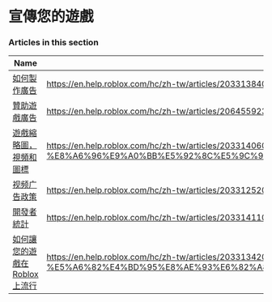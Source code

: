 # 宣傳您的遊戲  
### Articles in this section
Name|URL
-|-
[如何製作廣告](./如何製作廣告.html) |https://en.help.roblox.com/hc/zh-tw/articles/203313840-%E5%A6%82%E4%BD%95%E8%A3%BD%E4%BD%9C%E5%BB%A3%E5%91%8A
[贊助遊戲廣告](./贊助遊戲廣告.html) |https://en.help.roblox.com/hc/zh-tw/articles/206455923-%E8%B4%8A%E5%8A%A9%E9%81%8A%E6%88%B2%E5%BB%A3%E5%91%8A
[遊戲縮略圖，視頻和圖標](./遊戲縮略圖，視頻和圖標.html) |https://en.help.roblox.com/hc/zh-tw/articles/203314060-%E9%81%8A%E6%88%B2%E7%B8%AE%E7%95%A5%E5%9C%96-%E8%A6%96%E9%A0%BB%E5%92%8C%E5%9C%96%E6%A8%99
[视频广告政策](./视频广告政策.html) |https://en.help.roblox.com/hc/zh-tw/articles/203312520-%E8%A7%86%E9%A2%91%E5%B9%BF%E5%91%8A%E6%94%BF%E7%AD%96
[開發者統計](./開發者統計.html) |https://en.help.roblox.com/hc/zh-tw/articles/203314110-%E9%96%8B%E7%99%BC%E8%80%85%E7%B5%B1%E8%A8%88
[如何讓您的遊戲在Roblox上流行](./如何讓您的遊戲在Roblox上流行.html) |https://en.help.roblox.com/hc/zh-tw/articles/203313420-%E5%A6%82%E4%BD%95%E8%AE%93%E6%82%A8%E7%9A%84%E9%81%8A%E6%88%B2%E5%9C%A8Roblox%E4%B8%8A%E6%B5%81%E8%A1%8C